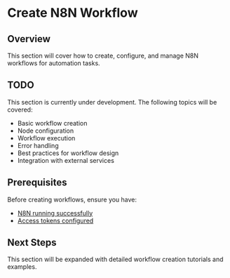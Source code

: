 # Create N8N Workflow

## Overview

This section will cover how to create, configure, and manage N8N workflows for automation tasks.

## TODO

This section is currently under development. The following topics will be covered:

- Basic workflow creation
- Node configuration
- Workflow execution
- Error handling
- Best practices for workflow design
- Integration with external services

## Prerequisites

Before creating workflows, ensure you have:

- [N8N running successfully](../03-n8n-setup/01-clone-setup-n8n.md)
- [Access tokens configured](../04-authentication/01-get-access-token.md)

## Next Steps

This section will be expanded with detailed workflow creation tutorials and examples.

